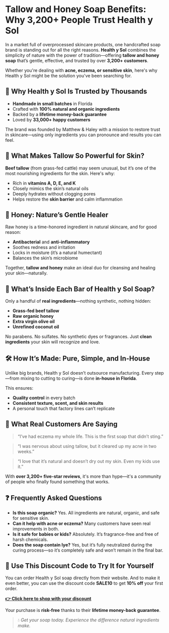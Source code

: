 <h1>Tallow and Honey Soap Benefits: Why 3,200+ People Trust Health y Sol</h1>

  <p>In a market full of overprocessed skincare products, one handcrafted soap brand is standing out for all the right reasons. <strong>Health y Sol</strong> combines the simplicity of nature with the power of tradition—offering <strong>tallow and honey soap</strong> that’s gentle, effective, and trusted by over <strong>3,200+ customers</strong>.</p>

  <p>Whether you're dealing with <strong>acne, eczema, or sensitive skin</strong>, here's why Health y Sol might be the solution you've been searching for.</p>

  <h2>🌿 Why Health y Sol Is Trusted by Thousands</h2>
  <ul>
    <li><strong>Handmade in small batches</strong> in Florida</li>
    <li>Crafted with <strong>100% natural and organic ingredients</strong></li>
    <li>Backed by a <strong>lifetime money-back guarantee</strong></li>
    <li>Loved by <strong>33,000+ happy customers</strong></li>
  </ul>
  <p>The brand was founded by Matthew & Haley with a mission to restore trust in skincare—using only ingredients you can pronounce and results you can feel.</p>

  <h2>🧴 What Makes Tallow So Powerful for Skin?</h2>
  <p><strong>Beef tallow</strong> (from grass-fed cattle) may seem unusual, but it’s one of the most nourishing ingredients for the skin. Here's why:</p>
  <ul>
    <li>Rich in <strong>vitamins A, D, E, and K</strong></li>
    <li>Closely mimics the skin’s natural oils</li>
    <li>Deeply hydrates without clogging pores</li>
    <li>Helps restore the <strong>skin barrier</strong> and calm inflammation</li>
  </ul>

  <h2>🍯 Honey: Nature’s Gentle Healer</h2>
  <p>Raw honey is a time-honored ingredient in natural skincare, and for good reason:</p>
  <ul>
    <li><strong>Antibacterial</strong> and <strong>anti-inflammatory</strong></li>
    <li>Soothes redness and irritation</li>
    <li>Locks in moisture (it’s a natural humectant)</li>
    <li>Balances the skin’s microbiome</li>
  </ul>
  <p>Together, <strong>tallow and honey</strong> make an ideal duo for cleansing and healing your skin—naturally.</p>

  <h2>🧼 What’s Inside Each Bar of Health y Sol Soap?</h2>
  <p>Only a handful of <strong>real ingredients</strong>—nothing synthetic, nothing hidden:</p>
  <ul>
    <li><strong>Grass-fed beef tallow</strong></li>
    <li><strong>Raw organic honey</strong></li>
    <li><strong>Extra virgin olive oil</strong></li>
    <li><strong>Unrefined coconut oil</strong></li>
  </ul>
  <p>No parabens. No sulfates. No synthetic dyes or fragrances. Just <strong>clean ingredients</strong> your skin will recognize and love.</p>

  <h2>🛠️ How It’s Made: Pure, Simple, and In-House</h2>
  <p>Unlike big brands, Health y Sol doesn’t outsource manufacturing. Every step—from mixing to cutting to curing—is done <strong>in-house in Florida</strong>.</p>
  <p>This ensures:</p>
  <ul>
    <li><strong>Quality control</strong> in every batch</li>
    <li><strong>Consistent texture, scent, and skin results</strong></li>
    <li>A personal touch that factory lines can’t replicate</li>
  </ul>

  <h2>💬 What Real Customers Are Saying</h2>
  <blockquote>
    “I’ve had eczema my whole life. This is the first soap that didn’t sting.”
  </blockquote>
  <blockquote>
    “I was nervous about using tallow, but it cleared up my acne in two weeks.”
  </blockquote>
  <blockquote>
    “I love that it’s natural and doesn’t dry out my skin. Even my kids use it.”
  </blockquote>
  <p>With <strong>over 3,200+ five-star reviews</strong>, it's more than hype—it's a community of people who finally found something that works.</p>

  <h2>❓ Frequently Asked Questions</h2>
  <ul>
    <li><strong>Is this soap organic?</strong> Yes. All ingredients are natural, organic, and safe for sensitive skin.</li>
    <li><strong>Can it help with acne or eczema?</strong> Many customers have seen real improvements in both.</li>
    <li><strong>Is it safe for babies or kids?</strong> Absolutely. It’s fragrance-free and free of harsh chemicals.</li>
    <li><strong>Does the soap contain lye?</strong> Yes, but it’s fully neutralized during the curing process—so it’s completely safe and won’t remain in the final bar.</li>
  </ul>

  <h2>💸 Use This Discount Code to Try It for Yourself</h2>
  <p>You can order Health y Sol soap directly from their website. And to make it even better, you can use the discount code <strong>SALE10</strong> to get <strong>10% off</strong> your first order.</p>
  <p><a href="https://healthysolsoap.com/?sca_ref=8731318.njoEOq35YD" target="_blank"><strong>👉 Click here to shop with your discount</strong></a></p>
  <p>Your purchase is <strong>risk-free</strong> thanks to their <strong>lifetime money-back guarantee</strong>.</p>
  <blockquote>
    💧 <em>Get your soap today. Experience the difference natural ingredients make.</em>
  </blockquote>
